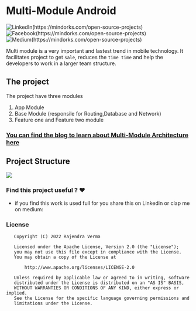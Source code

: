 # Multi-Module Android
![LinkedIn(https://mindorks.com/open-source-projects)](https://img.shields.io/badge/linkedin-%230077B5.svg?style=for-the-badge&logo=linkedin&logoColor=white)
![Facebook(https://mindorks.com/open-source-projects)](https://img.shields.io/badge/Facebook-%231877F2.svg?style=for-the-badge&logo=Facebook&logoColor=white)
![Medium(https://mindorks.com/open-source-projects)](https://img.shields.io/badge/Medium-12100E?style=for-the-badge&logo=medium&logoColor=white)

Multi module is a very important  and lastest trend in mobile technology. It facilitates project to get `sale`, reduces the `time time` and help the developers to work in a larger team structure.  


## The project 

The project have three modules 
1. App Module 
2. Base Module  (responsile for Routing,Database and Network)
3. Feature one  and Feature two module


### [You can find the blog to learn about  Multi-Module Architecture here](https://medium.com/@r-rajaram)
## Project Structure
<p align="start">
    <img src="https://s3.ap-south-1.amazonaws.com/mindorks-server-uploads/feature-dependenct-base-d29d996b697942a8.jpg">
</p>




### Find this project useful ? :heart:

* if you find this work is used full for you share this on Linkedin or clap me on medium:

### License
```
   Copyright (C) 2022 Rajendra Verma

   Licensed under the Apache License, Version 2.0 (the "License");
   you may not use this file except in compliance with the License.
   You may obtain a copy of the License at

       http://www.apache.org/licenses/LICENSE-2.0

   Unless required by applicable law or agreed to in writing, software
   distributed under the License is distributed on an "AS IS" BASIS,
   WITHOUT WARRANTIES OR CONDITIONS OF ANY KIND, either express or implied.
   See the License for the specific language governing permissions and
   limitations under the License.
```



